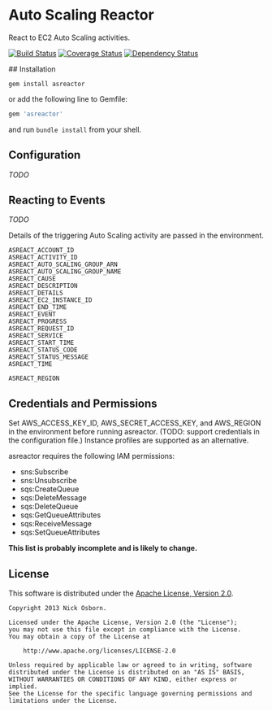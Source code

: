 # Auto Scaling Reactor

React to EC2 Auto Scaling activities.

[![Build Status](https://travis-ci.org/redzebra/asreactor.png?branch=master)](https://travis-ci.org/redzebra/asreactor)
[![Coverage Status](https://coveralls.io/repos/redzebra/asreactor/badge.png?branch=master)](https://coveralls.io/r/redzebra/asreactor?branch=master)
[![Dependency Status](https://gemnasium.com/redzebra/asreactor.png)](https://gemnasium.com/redzebra/asreactor)

## Installation

```shell
gem install asreactor
```
or add the following line to Gemfile:

```ruby
gem 'asreactor'
```
and run `bundle install` from your shell.

## Configuration

_TODO_

## Reacting to Events

_TODO_

Details of the triggering Auto Scaling activity are passed in the environment.

```shell
ASREACT_ACCOUNT_ID
ASREACT_ACTIVITY_ID
ASREACT_AUTO_SCALING_GROUP_ARN
ASREACT_AUTO_SCALING_GROUP_NAME
ASREACT_CAUSE
ASREACT_DESCRIPTION
ASREACT_DETAILS
ASREACT_EC2_INSTANCE_ID
ASREACT_END_TIME
ASREACT_EVENT
ASREACT_PROGRESS
ASREACT_REQUEST_ID
ASREACT_SERVICE
ASREACT_START_TIME
ASREACT_STATUS_CODE
ASREACT_STATUS_MESSAGE
ASREACT_TIME

ASREACT_REGION
```

## Credentials and Permissions

Set AWS_ACCESS_KEY_ID, AWS_SECRET_ACCESS_KEY, and AWS_REGION in the environment before running asreactor. (TODO: support credentials in the configuration file.) Instance profiles are supported as an alternative.

asreactor requires the following IAM permissions:

  - sns:Subscribe
  - sns:Unsubscribe
  - sqs:CreateQueue
  - sqs:DeleteMessage
  - sqs:DeleteQueue
  - sqs:GetQueueAttributes
  - sqs:ReceiveMessage
  - sqs:SetQueueAttributes

**This list is probably incomplete and is likely to change.**

## License

This software is distributed under the
[Apache License, Version 2.0](http://www.apache.org/licenses/LICENSE-2.0).

```no-highlight
Copyright 2013 Nick Osborn.

Licensed under the Apache License, Version 2.0 (the "License");
you may not use this file except in compliance with the License.
You may obtain a copy of the License at

    http://www.apache.org/licenses/LICENSE-2.0

Unless required by applicable law or agreed to in writing, software
distributed under the License is distributed on an "AS IS" BASIS,
WITHOUT WARRANTIES OR CONDITIONS OF ANY KIND, either express or implied.
See the License for the specific language governing permissions and
limitations under the License.
```
